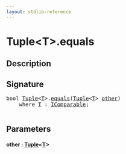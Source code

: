 ```yaml
---
layout: stdlib-reference
---
```


# Tuple\<T\>\.equals

## Description





## Signature 

<pre>
<span class="code_keyword">bool</span> <a href="index.html" class="code_type">Tuple</a>&lt;<a href="index.html#typeparam-T" class="code_type">T</a>&gt;.<a href="equals.html">equals</a>(<a href="index.html" class="code_type">Tuple</a>&lt;<a href="index.html#typeparam-T" class="code_type">T</a>&gt; <a href="equals.html#decl-other" class="code_param">other</a>)
    <span class='code_keyword'>where</span> <a href="index.html#typeparam-T" class="code_type">T</a> : <a href="../../interfaces/icomparable-01/index.html" class="code_type">IComparable</a>;

</pre>

## Parameters

####  <a id="decl-other"></a>other  : [Tuple](index.html)\<[T](index.html#typeparam-T)\>

